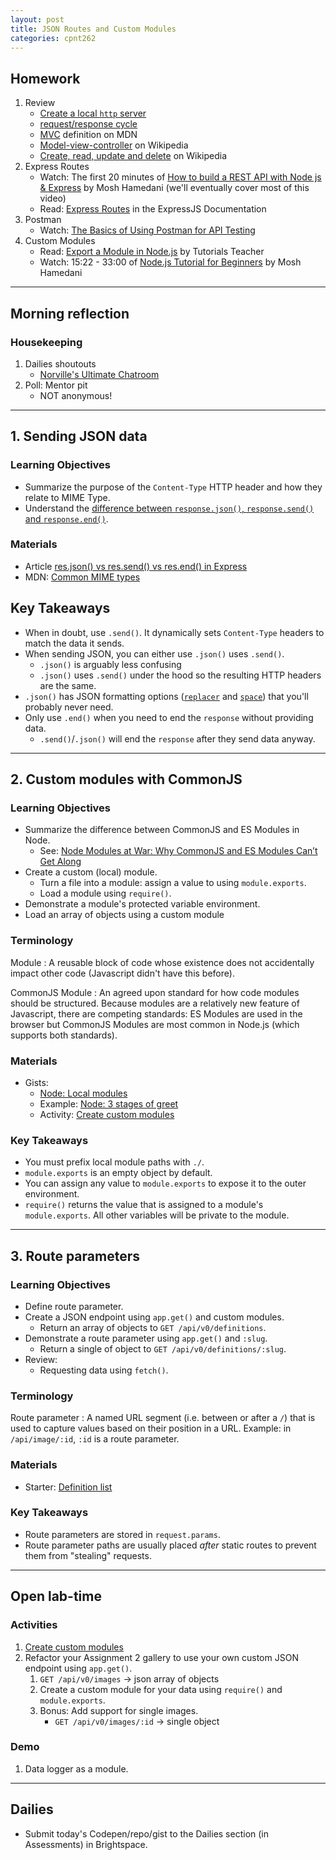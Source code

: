 ```yaml
---
layout: post
title: JSON Routes and Custom Modules
categories: cpnt262
---
```


## Homework
1. Review
    - [Create a local `http` server](https://gist.github.com/acidtone/4f96eefab57e9ab8d2ec4e21f6029be3)
    - [request/response cycle](https://medium.com/@jen_strong/the-request-response-cycle-of-the-web-1b7e206e9047)
    - [MVC](https://developer.mozilla.org/en-US/docs/Glossary/MVC) definition on MDN
    - [Model-view-controller](https://en.wikipedia.org/wiki/Model%E2%80%93view%E2%80%93controller) on Wikipedia
    - [Create, read, update and delete](https://en.wikipedia.org/wiki/Create,_read,_update_and_delete) on Wikipedia
2. Express Routes
    - Watch: The first 20 minutes of [How to build a REST API with Node js & Express](https://youtu.be/pKd0Rpw7O48) by Mosh Hamedani (we'll eventually cover most of this video)
    - Read: [Express Routes](https://expressjs.com/en/guide/routing.html) in the ExpressJS Documentation
3. Postman
    - Watch: [The Basics of Using Postman for API Testing](https://youtu.be/t5n07Ybz7yI)
4. Custom Modules
    - Read: [Export a Module in Node.js](https://www.tutorialsteacher.com/nodejs/nodejs-module-exports) by Tutorials Teacher
    - Watch: 15:22 - 33:00 of [Node.js Tutorial for Beginners](https://www.youtube.com/watch?v=TlB_eWDSMt4&t=922s) by Mosh Hamedani

---

## Morning reflection
### Housekeeping
1. Dailies shoutouts
    - [Norville's Ultimate Chatroom](https://ultimate-chatroom.herokuapp.com/)
2. Poll: Mentor pit
    - NOT anonymous!

---

## 1. Sending JSON data
### Learning Objectives
- Summarize the purpose of the `Content-Type` HTTP header and how they relate to MIME Type.
- Understand the [difference between `response.json()`, `response.send()` and `response.end()`](https://blog.fullstacktraining.com/res-json-vs-res-send-vs-res-end-in-express/).

### Materials
- Article [res.json() vs res.send() vs res.end() in Express](https://blog.fullstacktraining.com/res-json-vs-res-send-vs-res-end-in-express/)
- MDN: [Common MIME types](https://developer.mozilla.org/en-US/docs/Web/HTTP/Basics_of_HTTP/MIME_types/Common_types)

## Key Takeaways
- When in doubt, use `.send()`. It dynamically sets `Content-Type` headers to match the data it sends.
- When sending JSON, you can either use `.json()` uses `.send()`.
  - `.json()` is arguably less confusing
  - `.json()` uses `.send()` under the hood so the resulting HTTP headers are the same. 
- `.json()` has JSON formatting options ([`replacer`](https://developer.mozilla.org/en-US/docs/Web/JavaScript/Reference/Global_Objects/JSON/stringify#the_replacer_parameter) and [`space`](https://developer.mozilla.org/en-US/docs/Web/JavaScript/Reference/Global_Objects/JSON/stringify#the_space_argument)) that you'll probably never need.
- Only use `.end()` when you need to end the `response` without providing data. 
  - `.send()`/`.json()` will end the `response` after they send data anyway.

---

## 2. Custom modules with CommonJS
### Learning Objectives
- Summarize the difference between CommonJS and ES Modules in Node.
  - See: [Node Modules at War: Why CommonJS and ES Modules Can’t Get Along](https://redfin.engineering/node-modules-at-war-why-commonjs-and-es-modules-cant-get-along-9617135eeca1)
- Create a custom (local) module.
  - Turn a file into a module: assign a value to using `module.exports`.
  - Load a module using `require()`.
- Demonstrate a module's protected variable environment.
- Load an array of objects using a custom module 

### Terminology
Module
: A reusable block of code whose existence does not accidentally impact other code (Javascript didn't have this before).

CommonJS Module
: An agreed upon standard for how code modules should be structured. Because modules are a relatively new feature of Javascript, there are competing standards: ES Modules are used in the browser but CommonJS Modules are most common in Node.js (which supports both standards).

### Materials
- Gists:
  - [Node: Local modules](https://gist.github.com/acidtone/4dd61a189ef934a76df8efde14738dfe)
  - Example: [Node: 3 stages of greet](https://gist.github.com/acidtone/7ab0bd9d11f8d85a39fe185d2fb0a065)
  - Activity: [Create custom modules](https://gist.github.com/acidtone/ebdc01c9fe3516f6d34fd3ff1249349c)

### Key Takeaways
- You must prefix local module paths with `./`.
- `module.exports` is an empty object by default.
- You can assign any value to `module.exports` to expose it to the outer environment.
- `require()` returns the value that is assigned to a module's `module.exports`. All other variables will be private to the module. 

---

## 3. Route parameters
### Learning Objectives
- Define route parameter.
- Create a JSON endpoint using `app.get()` and custom modules.
  - Return an array of objects to `GET /api/v0/definitions`.
- Demonstrate a route parameter using `app.get()` and `:slug`.
  - Return a single of object to `GET /api/v0/definitions/:slug`.
- Review: 
  - Requesting data using `fetch()`.

### Terminology
Route parameter
: A named URL segment (i.e. between or after a `/`) that is used to capture values based on their position in a URL. Example: in `/api/image/:id`, `:id` is a route parameter.

### Materials
- Starter: [Definition list](https://github.com/sait-wbdv/in-class/tree/main/w9r/1-definition-starter)

### Key Takeaways
- Route parameters are stored in `request.params`.
- Route parameter paths are usually placed _after_ static routes to prevent them from "stealing" requests.

---

## Open lab-time
### Activities
1. [Create custom modules](https://gist.github.com/acidtone/ebdc01c9fe3516f6d34fd3ff1249349c)
2. Refactor your Assignment 2 gallery to use your own custom JSON endpoint using `app.get()`.
    1. `GET /api/v0/images` -> json array of objects
    3. Create a custom module for your data using `require()` and `module.exports`.
    4. Bonus: Add support for single images.
        - `GET /api/v0/images/:id` -> single object

### Demo
1. Data logger as a module. 

---

## Dailies
- Submit today's Codepen/repo/gist to the Dailies section (in Assessments) in Brightspace.